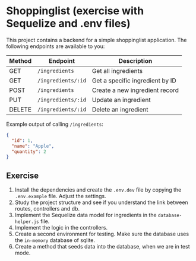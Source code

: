 # Shoppinglist (exercise with Sequelize and .env files)

This project contains a backend for a simple shoppinglist application.
The following endpoints are available to you:

| Method | Endpoint           | Description                     |
|--------|--------------------|---------------------------------|
| GET    | `/ingredients`     | Get all ingredients             |
| GET    | `/ingredients/:id` | Get a specific ingredient by ID |
| POST   | `/ingredients`     | Create a new ingredient record  |
| PUT    | `/ingredients/:id` | Update an ingredient            |
| DELETE | `/ingredients/:id` | Delete an ingredient    |

Example output of calling `/ingredients`:
```json
{
  "id": 1,
  "name": "Apple",
  "quantity": 2
}
```

## Exercise
1. Install the dependencies and create the `.env.dev` file by copying the `.env.example` file. Adjust the settings.
2. Study the project structure and see if you understand the link between routes, controllers and db.
3. Implement the Sequelize data model for ingredients in the `database-helper.js` file.
4. Implement the logic in the controllers.
5. Create a second environment for testing. Make sure the database uses the `in-memory` database of sqlite.
6. Create a method that seeds data into the database, when we are in test mode.